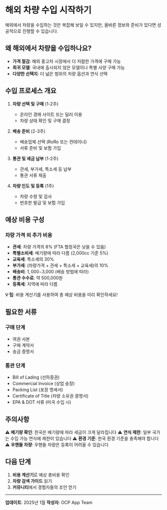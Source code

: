 # 해외 차량 수입 시작하기

해외에서 차량을 수입하는 것은 복잡해 보일 수 있지만, 올바른 정보와 준비가 있다면 성공적으로 진행할 수 있습니다.

## 왜 해외에서 차량을 수입하나요?

- **가격 절감**: 해외 중고차 시장에서 더 저렴한 가격에 구매 가능
- **희귀 모델**: 국내에 출시되지 않은 모델이나 특별 사양 구매 가능
- **다양한 선택지**: 더 넓은 범위의 차량 옵션과 연식 선택

## 수입 프로세스 개요

1. **차량 선택 및 구매** (1-2주)
   - 온라인 경매 사이트 또는 딜러 이용
   - 차량 상태 확인 및 구매 결정

2. **배송 준비** (2-3주)
   - 배송업체 선택 (RoRo 또는 컨테이너)
   - 서류 준비 및 보험 가입

3. **통관 및 세금 납부** (1-2주)
   - 관세, 부가세, 특소세 등 납부
   - 통관 서류 제출

4. **차량 인도 및 등록** (1주)
   - 차량 수령 및 검사
   - 번호판 발급 및 보험 가입

## 예상 비용 구성

### 차량 가격 외 추가 비용

- **관세**: 차량 가격의 8% (FTA 협정국은 낮을 수 있음)
- **특별소비세**: 배기량에 따라 다름 (2,000cc 기준 5%)
- **교육세**: 특소세의 30%
- **부가세**: (차량가격 + 관세 + 특소세 + 교육세)의 10%
- **배송비**: $1,000-$3,000 (배송 방법에 따라)
- **통관 수수료**: 약 500,000원
- **등록세**: 지역에 따라 다름

**💡 팁**: 비용 계산기를 사용하여 총 예상 비용을 미리 확인하세요!

## 필요한 서류

### 구매 단계
- 여권 사본
- 구매 계약서
- 송금 증명서

### 통관 단계
- Bill of Lading (선하증권)
- Commercial Invoice (상업 송장)
- Packing List (포장 명세서)
- Certificate of Title (차량 소유권 증명서)
- EPA & DOT 서류 (미국 수입 시)

## 주의사항

⚠️ **배기량 확인**: 한국은 배기량에 따라 세금이 크게 달라집니다
⚠️ **연식 제한**: 일부 국가는 수입 가능 연식에 제한이 있습니다
⚠️ **환경 기준**: 한국 환경 기준을 충족해야 합니다
⚠️ **우핸들 차량**: 우핸들 차량은 등록이 어려울 수 있습니다

## 다음 단계

1. **비용 계산기**로 예상 총비용 확인
2. **차량 검색 가이드** 읽기
3. **커뮤니티**에서 경험자들의 조언 얻기

---

**업데이트**: 2025년 1월
**작성자**: OCP App Team
